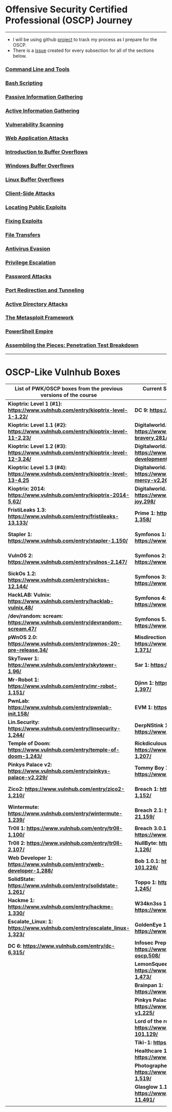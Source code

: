 # Offensive Security Certified Professional (OSCP) Journey
-----------

- I will be using github [project](https://github.com/austinsonger/OSCP-Prep/projects/1) to track my process as I prepare for the OSCP.
- There is a [issue](https://github.com/austinsonger/OSCP-Prep/issues) created for every subsection for all of the sections below.

### [Command Line and Tools]()

### [Bash Scripting]()

### [Passive Information Gathering]()

### [Active Information Gathering]()

### [Vulnerability Scanning]()

### [Web Application Attacks]()

### [Introduction to Buffer Overflows]()

### [Windows Buffer Overflows]()

### [Linux Buffer Overflows]()

### [Client-Side Attacks]()

### [Locating Public Exploits]()

### [Fixing Exploits]()

### [File Transfers]()

### [Antivirus Evasion]()

### [Privilege Escalation]()

### [Password Attacks]()

### [Port Redirection and Tunneling]()

### [Active Directory Attacks]()

### [The Metasploit Framework]()

### [PowerShell Empire]()

### [Assembling the Pieces: Penetration Test Breakdown]()



-----------------
# OSCP-Like Vulnhub Boxes




| **List of PWK/OSCP boxes from the previous versions of the course** | **Current Systems that are Simliar to the current PWK/OSCP course** | **Other Vm's to check out!**                                 |
| ------------------------------------------------------------ | ------------------------------------------------------------ | ------------------------------------------------------------ |
| **Kioptrix: Level 1  (#1): https://www.vulnhub.com/entry/kioptrix-level-1-1,22/** | **DC 9:  https://www.vulnhub.com/entry/dc-9,412/**           | **IMF:  https://www.vulnhub.com/entry/imf-1,162/**           |
| **Kioptrix: Level 1.1  (#2): https://www.vulnhub.com/entry/kioptrix-level-11-2,23/** | **Digitalworld.local  (Bravery): https://www.vulnhub.com/entry/digitalworldlocal-bravery,281/** | **Tommy Boy:  https://www.vulnhub.com/entry/tommy-boy-1,157/** |
| **Kioptrix: Level 1.2  (#3): https://www.vulnhub.com/entry/kioptrix-level-12-3,24/** | **Digitalworld.local  (Development):  https://www.vulnhub.com/entry/digitalworldlocal-development,280/** | **Billy Madison:  https://www.vulnhub.com/entry/billy-madison-11,161/** |
| **Kioptrix: Level 1.3  (#4): https://www.vulnhub.com/entry/kioptrix-level-13-4,25** | **Digitalworld.local  (Mercy v2): https://www.vulnhub.com/entry/digitalworldlocal-mercy-v2,263/** | **Tr0ll1: https://www.vulnhub.com/entry/tr0ll-1,100/**       |
| **Kioptrix: 2014:  https://www.vulnhub.com/entry/kioptrix-2014-5,62/** | **Digitalworld.local  (JOY): https://www.vulnhub.com/entry/digitalworldlocal-joy,298/** | **Tr0ll2: https://www.vulnhub.com/entry/tr0ll-2,107/**       |
| **FristiLeaks 1.3:  https://www.vulnhub.com/entry/fristileaks-13,133/** | **Prime 1:  https://www.vulnhub.com/entry/prime-1,358/**     | **Wallaby's Nightmare:  https://www.vulnhub.com/entry/wallabys-nightmare-v102,176/** |
| **Stapler 1:  https://www.vulnhub.com/entry/stapler-1,150/** | **Symfonos 1:  https://www.vulnhub.com/entry/symfonos-1,322/** | **Moria:  https://www.vulnhub.com/entry/moria-1,187/**       |
| **VulnOS 2:  https://www.vulnhub.com/entry/vulnos-2,147/**   | **Symfonos 2:  https://www.vulnhub.com/entry/symfonos-2,331/** | **BSides Vancouver 2018: https://www.vulnhub.com/entry/bsides-vancouver-2018-workshop,231/** |
| **SickOs 1.2:  https://www.vulnhub.com/entry/sickos-12,144/** | **Symfonos 3:  https://www.vulnhub.com/entry/symfonos-3,332/** | **DEFCON Toronto Galahad:  https://www.vulnhub.com/entry/defcon-toronto-galahad,194/** |
| **HackLAB: Vulnix:  https://www.vulnhub.com/entry/hacklab-vulnix,48/** | **Symfonos 4:  https://www.vulnhub.com/entry/symfonos-4,347/** | **Spydersec:  https://www.vulnhub.com/entry/spydersec-challenge,128/** |
| **/dev/random:  scream: https://www.vulnhub.com/entry/devrandom-scream,47/** | **Symfonos 5.2:  https://www.vulnhub.com/entry/symfonos-52,415/** | **Pinkys Palace v3:  https://www.vulnhub.com/entry/pinkys-palace-v3,237/** |
| **pWnOS 2.0:  https://www.vulnhub.com/entry/pwnos-20-pre-release,34/** | **Misdirection 1:  https://www.vulnhub.com/entry/misdirection-1,371/** | **Pinkys Palace v4:  https://www.vulnhub.com/entry/pinkys-palace-v4,265/** |
| **SkyTower 1:  https://www.vulnhub.com/entry/skytower-1,96/** | **Sar 1:  https://www.vulnhub.com/entry/sar-1,425/**         | **Vulnerable Docker  1: https://www.vulnhub.com/entry/vulnerable-docker-1,208/** |
| **Mr-Robot 1:  https://www.vulnhub.com/entry/mr-robot-1,151/** | **Djinn 1:  https://www.vulnhub.com/entry/djinn-1,397/**     | **Node 1:  https://www.vulnhub.com/entry/node-1,252/**       |
| **PwnLab:  https://www.vulnhub.com/entry/pwnlab-init,158/**  | **EVM 1:  https://www.vulnhub.com/entry/evm-1,391/**         | **Troll 3: https://www.vulnhub.com/entry/tr0ll-3,340/**      |
| **Lin.Security:  https://www.vulnhub.com/entry/linsecurity-1,244/** | **DerpNStink 1:  https://www.vulnhub.com/entry/derpnstink-1,221/** | **Readme 1: https://www.vulnhub.com/entry/readme-1,336/**    |
| **Temple of Doom:  https://www.vulnhub.com/entry/temple-of-doom-1,243/** | **RickdiculouslyEasy  1: https://www.vulnhub.com/entry/rickdiculouslyeasy-1,207/** | **OZ: https://www.vulnhub.com/entry/oz-1,317/**              |
| **Pinkys Palace v2:  https://www.vulnhub.com/entry/pinkys-palace-v2,229/** | **Tommy Boy 1:  https://www.vulnhub.com/entry/tommy-boy-1,157/** | **Metasploitable 3:  https://github.com/rapid7/metasploitable3** |
| **Zico2:  https://www.vulnhub.com/entry/zico2-1,210/**       | **Breach 1: https://www.vulnhub.com/entry/breach-1,152/**    | **Election 1: https://www.vulnhub.com/entry/election-1,503/** |
| **Wintermute:  https://www.vulnhub.com/entry/wintermute-1,239/** | **Breach 2.1:  https://www.vulnhub.com/entry/breach-21,159/** |                                                              |
| **Tr0ll 1:  https://www.vulnhub.com/entry/tr0ll-1,100/**     | **Breach 3.0.1:  https://www.vulnhub.com/entry/breach-301,177/** |                                                              |
| **Tr0ll 2:  https://www.vulnhub.com/entry/tr0ll-2,107/**     | **NullByte:  https://www.vulnhub.com/entry/nullbyte-1,126/** |                                                              |
| **Web Developer 1:  https://www.vulnhub.com/entry/web-developer-1,288/** | **Bob 1.0.1:  https://www.vulnhub.com/entry/bob-101,226/**   |                                                              |
| **SolidState:  https://www.vulnhub.com/entry/solidstate-1,261/** | **Toppo 1:  https://www.vulnhub.com/entry/toppo-1,245/**     |                                                              |
| **Hackme 1:  https://www.vulnhub.com/entry/hackme-1,330/**   | **W34kn3ss 1:  https://www.vulnhub.com/entry/w34kn3ss-1,270/** |                                                              |
| **Escalate_Linux: 1:  https://www.vulnhub.com/entry/escalate_linux-1,323/** | **GoldenEye 1:  https://www.vulnhub.com/entry/goldeneye-1,240/** |                                                              |
| **DC 6:  https://www.vulnhub.com/entry/dc-6,315/**           | **Infosec Prep OSCP  Box: https://www.vulnhub.com/entry/infosec-prep-oscp,508/** |                                                              |
|                                                              | **LemonSqueezy:  https://www.vulnhub.com/entry/lemonsqueezy-1,473/** |                                                              |
|                                                              | **Brainpan 1:  https://www.vulnhub.com/entry/brainpan-1,51/** |                                                              |
|                                                              | **Pinkys Palace v1:  https://www.vulnhub.com/entry/pinkys-palace-v1,225/** |                                                              |
|                                                              | **Lord of the root  1.0.1: https://www.vulnhub.com/entry/lord-of-the-root-101,129/** |                                                              |
|                                                              | **Tiki-1:  https://www.vulnhub.com/entry/tiki-1,525/**       |                                                              |
|                                                              | **Healthcare 1:  https://www.vulnhub.com/entry/healthcare-1,522/** |                                                              |
|                                                              | **Photographer 1:  https://www.vulnhub.com/entry/photographer-1,519/** |                                                              |
|                                                              | **Glasglow 1.1:  https://www.vulnhub.com/entry/glasgow-smile-11,491/** |                                                              |
|                                                              |                                                              |                                                              |